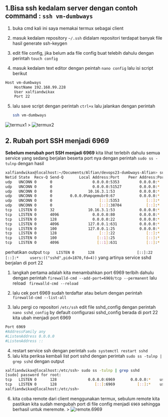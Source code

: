 ## 1.Bisa ssh kedalam server dengan contoh command : `ssh vm-dumbways`
1. buka cmd kali ini saya memakai termux sebagai client
2. masuk kedalam repository ``` ~/.ssh ``` didalam repositori terdapat banyak file hasil generate ssh-keygen 
3. edit file config, jika belum ada file config buat telebih dahulu dengan perintah ``` touch config ```
   
4. masuk kedalam text editor dengan peintah ``` nano config ``` lalu isi script berikut 

```bash
Host vm-dumbways
    HostName 192.168.99.228
    User xalfiandwikax                  
    Port 22                          
```

5. lalu save script dengan perintah ``` ctrl+x ``` lalu jalankan dengan perintah

   ```bash
   ssh vm-dumbways

   ```
![termux1](img/termux1.jpeg) > ![termux2](img/termux2.jpeg)

## 2. Rubah port SSH menjadi 6969

**Sebelum merubah port SSH menjadi 6969** kita lihat terlebih dahulu semua service yang sedang berjalan beserta port nya dengan perintah ``` sudo ss -tulnp ``` dengan hasil

```bash
xalfiandwikax@localhost:~/Documents/Alfian/devops23-dumbways-Alfian> sudo ss -tulnp
Netid State  Recv-Q Send-Q       Local Address:Port    Peer Address:Port Process                                                  
udp   UNCONN 0      0                  0.0.0.0:5353         0.0.0.0:*     users:(("avahi-daemon",pid=1121,fd=11))                 
udp   UNCONN 0      0                  0.0.0.0:51527        0.0.0.0:*     users:(("avahi-daemon",pid=1121,fd=13))                 
udp   UNCONN 0      0                10.16.3.1:53           0.0.0.0:*     users:(("dnsmasq",pid=2372,fd=6))                       
udp   UNCONN 0      0        0.0.0.0%mpqemubr0:67           0.0.0.0:*     users:(("dnsmasq",pid=2372,fd=4))                       
udp   UNCONN 0      0                     [::]:5353            [::]:*     users:(("avahi-daemon",pid=1121,fd=12))                 
udp   UNCONN 0      0                     [::]:38704           [::]:*     users:(("avahi-daemon",pid=1121,fd=14))                 
tcp   LISTEN 0      32               10.16.3.1:53           0.0.0.0:*     users:(("dnsmasq",pid=2372,fd=7))                       
tcp   LISTEN 0      4096               0.0.0.0:80           0.0.0.0:*     users:(("nginx",pid=2585,fd=6),("nginx",pid=2580,fd=6)) 
tcp   LISTEN 0      128                0.0.0.0:22           0.0.0.0:*     users:(("sshd",pid=1870,fd=3))                          
tcp   LISTEN 0      4096             127.0.0.1:631          0.0.0.0:*     users:(("cupsd",pid=1808,fd=7))                         
tcp   LISTEN 0      100              127.0.0.1:25           0.0.0.0:*     users:(("master",pid=2145,fd=13))                       
tcp   LISTEN 0      128                   [::]:22              [::]:*     users:(("sshd",pid=1870,fd=4))                          
tcp   LISTEN 0      100                  [::1]:25              [::]:*     users:(("master",pid=2145,fd=14))                       
tcp   LISTEN 0      4096                 [::1]:631             [::]:*     users:(("cupsd",pid=1808,fd=6))   

```
perhatikan output ``` tcp   LISTEN 0      128                   [::]:22              [::]:*     users:(("sshd",pid=1870,fd=4)) ``` yang artinya service sshd berjalan di port 22

1. langkah pertama adalah kita menambahkan port 6969 terlbih dahulu dengan perintah ``` firewalld-cmd --add-port=6969/tcp --permanent ``` lalu reload ``` firewalld-cmd --reload```

2. lalu cek port 6969 sudah terdaftar atau belum dengan perintah ``` firewalld-cmd --list-all ```

3. lalu pergi co repositori ``` /etc/ssh ``` edit file sshd_config dengan perintah ``` nano sshd_config ``` by default configurasi sshd_config berada di port 22 kita ubah menjadi port 6969
```bash
Port 6969
#AddressFamily any
#ListenAddress 0.0.0.0
#ListenAddress ::

```
4. restart service ssh dengan perintah ``` sudo systemctl restart sshd ``` 
5. lalu kita periksa kembali list port sshd dengan perintah ``` sudo ss -tulnp | grep sshd ``` dengan output

```bash
xalfiandwikax@localhost:/etc/ssh> sudo ss -tulnp | grep sshd
[sudo] password for root: 
tcp   LISTEN 0      128              0.0.0.0:6969       0.0.0.0:*    users:(("sshd",pid=11585,fd=3))                        
tcp   LISTEN 0      128                 [::]:6969          [::]:*    users:(("sshd",pid=11585,fd=4))                        
xalfiandwikax@localhost:/etc/ssh> 

```
6. kita coba remote dari client menggunakan termux, sebulum remote kita pastikan kita sudah mengubah port di file config menjadi ```6969``` sehingga berhasil untuk meremote. >
![remote.6969](img/remote%20port%206969.jpeg)


